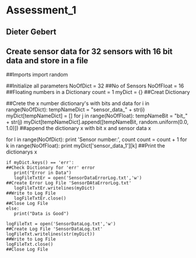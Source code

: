 # Assessment_1

## Dieter Gebert
## Create sensor data for 32 sensors with 16 bit data and store in a file

##Imports
import random

##Initialize all parameters
NoOfDict = 32                                                                   ##No of Sensors
NoOfFloat = 16                                                                  ##Floating numbers in a Dictionary
count = 1
myDict = {}                                                                     ##Creat Dictionary

##Crete the x number dictionary's with bits and data
for i in range(NoOfDict):
    tempNameDict = "sensor_data_" + str(i)
    myDict[tempNameDict] = []
    for j in range(NoOfFloat):
        tempNameBit = "bit_" + str(j)
        myDict[tempNameDict].append([tempNameBit, random.uniform(0.0, 1.0)])    ##append the dictionary x with bit x and sensor data x

for l in range(NoOfDict):
    print 'Sensor number:', count
    count = count + 1
    for k in range(NoOfFloat):
        print myDict['sensor_data_1'][k]                                        ##Print the dictionarys x

    if myDict.keys() == 'err':                                                  ##Check Dictionary for 'err' error
       print("Error in Data")
       logFileTxtEr = open('SensorDataErrorLog.txt','w')                        ##Create Error Log File 'SensorDAtaErrorLog.txt'
       logFileTxtEr.writelines(myDict)                                          ##Write to Log File
       logFileTxtEr.close()                                                     ##Close Log File
    else:
       print("Data is Good")

    logFileTxt = open('SensorDataLog.txt','w')                                  ##Create Log File 'SensorDataLog.txt'
    logFileTxt.writelines(str(myDict))                                          ##Write to Log File
    logFileTxt.close()                                                          ##Close Log File
